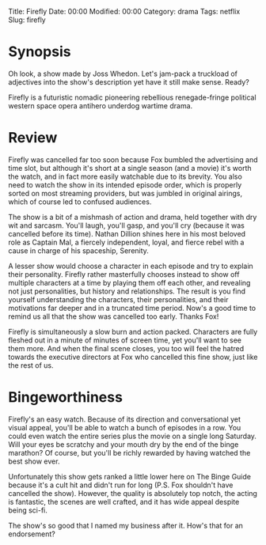 Title: Firefly
Date:  00:00
Modified:  00:00
Category: drama
Tags: netflix
Slug: firefly

Synopsis
==

Oh look, a show made by Joss Whedon. Let's jam-pack a truckload of adjectives into the show's description yet have it still make sense. Ready?


Firefly is a futuristic nomadic pioneering rebellious renegade-fringe political western space opera antihero underdog wartime drama.


Review
==

Firefly was cancelled far too soon because Fox bumbled the advertising and time slot, but although it's short at a single season (and a movie) it's worth the watch, and in fact more easily watchable due to its brevity. You also need to watch the show in its intended episode order, which is properly sorted on most streaming providers, but was jumbled in original airings, which of course led to confused audiences.


The show is a bit of a mishmash of action and drama, held together with dry wit and sarcasm. You'll laugh, you'll gasp, and you'll cry (because it was cancelled before its time). Nathan Dillion shines here in his most beloved role as Captain Mal, a fiercely independent, loyal, and fierce rebel with a cause in charge of his spaceship, Serenity.


A lesser show would choose a character in each episode and try to explain their personality. Firefly rather masterfully chooses instead to show off multiple characters at a time by playing them off each other, and revealing not just personalities, but history and relationships. The result is you find yourself understanding the characters, their personalities, and their motivations far deeper and in a truncated time period. Now's a good time to remind us all that the show was cancelled too early. Thanks Fox!


Firefly is simultaneously a slow burn and action packed. Characters are fully fleshed out in a minute of minutes of screen time, yet you'll want to see them more. And when the final scene closes, you too will feel the hatred towards the executive directors at Fox who cancelled this fine show, just like the rest of us.


Bingeworthiness
==

Firefly's an easy watch. Because of its direction and conversational yet visual appeal, you'll be able to watch a bunch of episodes in a row. You could even watch the entire series plus the movie on a single long Saturday. Will your eyes be scratchy and your mouth dry by the end of the binge marathon? Of course, but you'll be richly rewarded by having watched the best show ever.


Unfortunately this show gets ranked a little lower here on The Binge Guide because it's a cult hit and didn't run for long (P.S. Fox shouldn't have cancelled the show). However, the quality is absolutely top notch, the acting is fantastic, the scenes are well crafted, and it has wide appeal despite being sci-fi.


The show's so good that I named my business after it. How's that for an endorsement?
